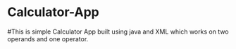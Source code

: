 # Calculator-App
#This is simple Calculator App built using java and XML which works on two operands and one operator.
